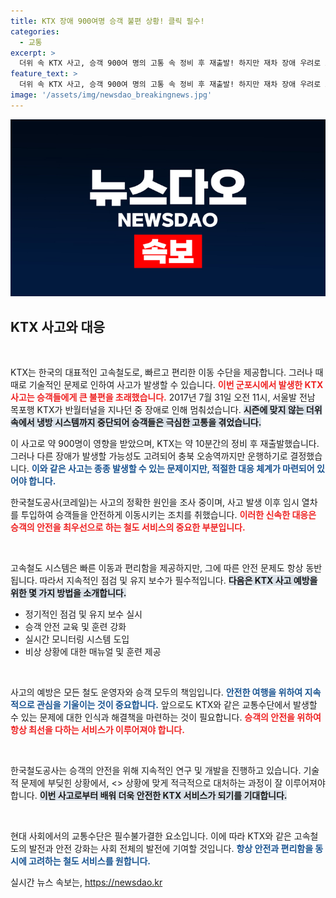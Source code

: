 ```yaml
---
title: KTX 장애 900여명 승객 불편 상황! 클릭 필수!
categories:
  - 교통
excerpt: >
  더위 속 KTX 사고, 승객 900여 명의 고통 속 정비 후 재출발! 하지만 재차 장애 우려로 오송역에서 하차. 코레일, 원인 파악 중! 클릭해 자세한 내용을 확인하세요!
feature_text: >
  더위 속 KTX 사고, 승객 900여 명의 고통 속 정비 후 재출발! 하지만 재차 장애 우려로 오송역에서 하차. 코레일, 원인 파악 중! 클릭해 자세한 내용을 확인하세요!
image: '/assets/img/newsdao_breakingnews.jpg'
---
```


<p><img src="/assets/img/newsdao_breakingnews.jpg" alt="ontimetimes 속보" /></p>

<p><h2 data-ke-size="size26">KTX 사고와 대응</h2><p data-ke-size="size16">&nbsp;</p></p>

<p>KTX는 한국의 대표적인 고속철도로, 빠르고 편리한 이동 수단을 제공합니다. 그러나 때때로 기술적인 문제로 인하여 사고가 발생할 수 있습니다. <b><span style="color: #ee2323;">이번 군포시에서 발생한 KTX 사고는 승객들에게 큰 불편을 초래했습니다.</span></b> 2017년 7월 31일 오전 11시, 서울발 전남 목포행 KTX가 반월터널을 지나던 중 장애로 인해 멈춰섰습니다. <b><span style="background-color: #21538527;">시즌에 맞지 않는 더위 속에서 냉방 시스템까지 중단되어 승객들은 극심한 고통을 겪었습니다.</span></b> </p>

<p>이 사고로 약 900명이 영향을 받았으며, KTX는 약 10분간의 정비 후 재출발했습니다. 그러나 다른 장애가 발생할 가능성도 고려되어 충북 오송역까지만 운행하기로 결정했습니다. <b><span style="color: #1a5490;">이와 같은 사고는 종종 발생할 수 있는 문제이지만, 적절한 대응 체계가 마련되어 있어야 합니다.</span></b> </p>

<p>한국철도공사(코레일)는 사고의 정확한 원인을 조사 중이며, 사고 발생 이후 임시 열차를 투입하여 승객들을 안전하게 이동시키는 조치를 취했습니다. <b><span style="color: #ee2323;">이러한 신속한 대응은 승객의 안전을 최우선으로 하는 철도 서비스의 중요한 부분입니다.</span></b> </p>

<p data-ke-size="size16">&nbsp;</p>

<p>고속철도 시스템은 빠른 이동과 편리함을 제공하지만, 그에 따른 안전 문제도 항상 동반됩니다. 따라서 지속적인 점검 및 유지 보수가 필수적입니다. <b><span style="background-color: #21538527;">다음은 KTX 사고 예방을 위한 몇 가지 방법을 소개합니다.</span></b></p>

<ul>
  <li>정기적인 점검 및 유지 보수 실시</li>
  <li>승객 안전 교육 및 훈련 강화</li>
  <li>실시간 모니터링 시스템 도입</li>
  <li>비상 상황에 대한 매뉴얼 및 훈련 제공</li>
</ul>

<p data-ke-size="size16">&nbsp;</p>

<p>사고의 예방은 모든 철도 운영자와 승객 모두의 책임입니다. <b><span style="color: #1a5490;">안전한 여행을 위하여 지속적으로 관심을 기울이는 것이 중요합니다.</span></b> 앞으로도 KTX와 같은 교통수단에서 발생할 수 있는 문제에 대한 인식과 해결책을 마련하는 것이 필요합니다. <b><span style="color: #ee2323;">승객의 안전을 위하여 항상 최선을 다하는 서비스가 이루어져야 합니다.</span></b> </p>

<p data-ke-size="size16">&nbsp;</p>

<p>한국철도공사는 승객의 안전을 위해 지속적인 연구 및 개발을 진행하고 있습니다. 기술적 문제에 부딪힌 상황에서, &lt;&gt; 상황에 맞게 적극적으로 대처하는 과정이 잘 이루어져야 합니다. <b><span style="background-color: #21538527;">이번 사고로부터 배워 더욱 안전한 KTX 서비스가 되기를 기대합니다.</span></b> </p>

<p data-ke-size="size16">&nbsp;</p>

<p>현대 사회에서의 교통수단은 필수불가결한 요소입니다. 이에 따라 KTX와 같은 고속철도의 발전과 안전 강화는 사회 전체의 발전에 기여할 것입니다. <b><span style="color: #1a5490;">항상 안전과 편리함을 동시에 고려하는 철도 서비스를 원합니다.</span></b></p>
실시간 뉴스 속보는, <a href="https://newsdao.kr" rel="dofollow">https://newsdao.kr</a>


